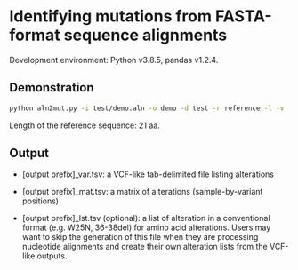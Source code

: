 # Identifying mutations from FASTA-format sequence alignments

Development environment: Python v3.8.5, pandas v1.2.4.



## Demonstration

```bash
python aln2mut.py -i test/demo.aln -o demo -d test -r reference -l -v
```

Length of the reference sequence: 21 aa.



## Output

- \[output prefix\]\_var.tsv: a VCF-like tab-delimited file listing alterations

- \[output prefix\]\_mat.tsv: a matrix of alterations (sample-by-variant positions)

- \[output prefix\]\_lst.tsv (optional): a list of alteration in a conventional format (e.g. W25N, 36-38del) for amino acid alterations. Users may want to skip the generation of this file when they are processing nucleotide alignments and create their own alteration lists from the VCF-like outputs.